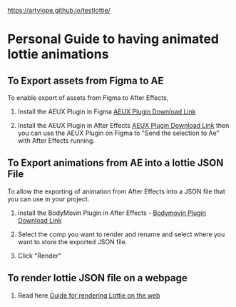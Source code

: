 https://artylope.github.io/testlottie/

# Personal Guide to having animated lottie animations

## To Export assets from Figma to AE
To enable export of assets from Figma to After Effects,
1. Install the AEUX Plugin in Figma [AEUX Plugin Download Link](https://aeux.io/)

2. Install the AEUX Plugin in After Effects [AEUX Plugin Download Link](https://aeux.io/)
then you can use the AEUX Plugin on Figma to "Send the selection to Ae" with After Effects running. 

## To Export animations from AE into a lottie JSON File
To allow the exporting of animation from After Effects into a JSON file that you can use in your project. 

 1. Install the BodyMovin Plugin in After Effects -  [Bodymovin Plugin
    Download Link](https://aescripts.com/bodymovin/)
    
 2. Select the comp you want to render and rename and select where you want to store the exported JSON file.
 3. Click "Render" 

## To render lottie JSON file on a webpage

 1. Read here [Guide for rendering Lottie on the web](http://airbnb.io/lottie/#/web)

